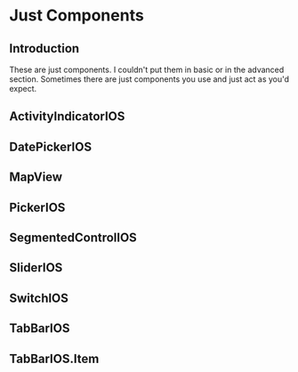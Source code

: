 # Just Components

## Introduction

These are just components. I couldn't put them in basic or in the advanced section. Sometimes there are just components you use and just act as you'd expect.

## ActivityIndicatorIOS
## DatePickerIOS
## MapView
## PickerIOS
## SegmentedControlIOS
## SliderIOS
## SwitchIOS
## TabBarIOS
## TabBarIOS.Item